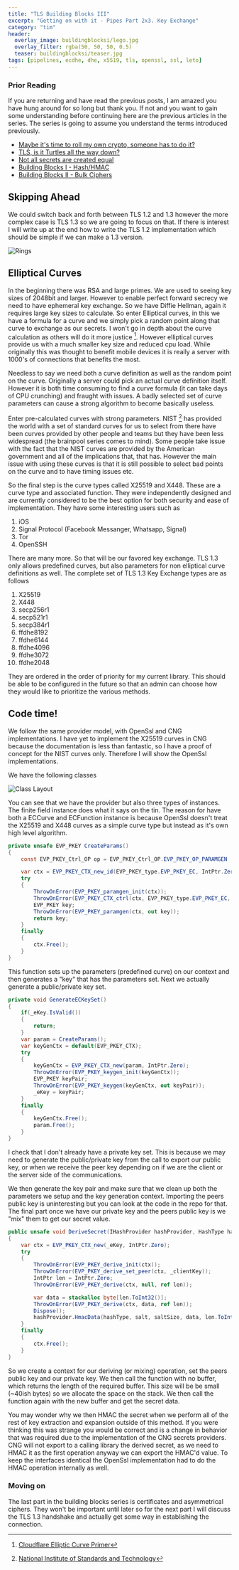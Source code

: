 ```yaml
---
title: "TLS Building Blocks III"
excerpt: "Getting on with it - Pipes Part 2x3. Key Exchange"
category: "tim"
header:
  overlay_image: buildingblocksi/lego.jpg
  overlay_filter: rgba(50, 50, 50, 0.5)
  teaser: buildingblocksi/teaser.jpg
tags: [pipelines, ecdhe, dhe, x5519, tls, openssl, ssl, leto]
---
```


### Prior Reading

If you are returning and have read the previous posts, I am amazed you have hung around for so long but thank you. If not
and you want to gain some understanding before continuing here are the previous articles in the series. The series is going
to assume you understand the terms introduced previously. 

* [Maybe it's time to roll my own crypto, someone has to do it?](https://cetus.io/tim/Maybe-its-time-to-roll-my-own-crypto/)
* [TLS, is it Turtles all the way down?](https://cetus.io/tim/TLS-Turtles-all-the-way-down/)
* [Not all secrets are created equal](https://cetus.io/tim/Not-all-secrets-are-created-equal/)
* [Building Blocks I - Hash/HMAC](https://cetus.io/tim/TLS-Building-blocks-I/)
* [Building Blocks II - Bulk Ciphers](https://cetus.io/tim/TLS-Building-blocks-II/)

## Skipping Ahead

We could switch back and forth between TLS 1.2 and 1.3 however the more complex case is TLS 1.3 so we are going to focus on that.
If there is interest I will write up at the end how to write the TLS 1.2 implementation which should be simple if we can make a 
1.3 version.

![Rings](https://cetus.io/images/buildingblocksiii/rings.jpg)

## Elliptical Curves

In the beginning there was RSA and large primes. We are used to seeing key sizes of 2048bit and larger. However to enable perfect forward
secrecy we need to have ephemeral key exchange. So we have Diffie Hellman, again it requires large key sizes to calculate. So enter
Elliptical curves, in this we have a formula for a curve and we simply pick a random point along that curve to exchange as our secrets.
I won't go in depth about the curve calculation as others will do it more justice [^1]. However elliptical curves provide us with
a much smaller key size and reduced cpu load. While originally this was thought to benefit mobile devices it is really a server with
1000's of connections that benefits the most.

Needless to say we need both a curve definition
as well as the random point on the curve. Originally a server could pick an actual curve definition itself. However it is both time consuming
to find a curve formula (it can take days of CPU crunching) and fraught with issues. A badly selected set of curve parameters can cause
a strong algorithm to become basically useless. 

Enter pre-calculated curves with strong parameters. NIST [^2] has provided the world with a set of standard curves for us to select from
there have been curves provided by other people and teams but they have been less widespread (the brainpool series comes to mind).
Some people take issue with the fact that the NIST curves are provided by the American government and all of the implications that,
that has. However the main issue with using these curves is that it is still possible to select bad points on the curve and to have 
timing issues etc.

So the final step is the curve types called X25519 and X448. These are a curve type and associated function. They were independently
designed and are currently considered to be the best option for both security and ease of implementation. They have some interesting
users such as 

1. iOS 
2. Signal Protocol (Facebook Messanger, Whatsapp, Signal)
3. Tor
4. OpenSSH

There are many more. So that will be our favored key exchange. TLS 1.3 only allows predefined curves, but also parameters for
non elliptical curve definitions as well. The complete set of TLS 1.3 Key Exchange types are as follows

1. X25519
2. X448
3. secp256r1
4. secp521r1
5. secp384r1
6. ffdhe8192
7. ffdhe6144
8. ffdhe4096
9. ffdhe3072
10. ffdhe2048

They are ordered in the order of priority for my current library. This should be able to be configured in the future so that
an admin can choose how they would like to prioritize the various methods.

## Code time!

We follow the same provider model, with OpenSsl and CNG implementations. I have yet to implement the X25519 curves in CNG because
the documentation is less than fantastic, so I have a proof of concept for the NIST curves only. Therefore I will show the OpenSsl 
implementations.

We have the following classes

![Class Layout](https://cetus.io/images/buildingblocksiii/classes.jpg)

You can see that we have the provider but also three types of instances. The finite field instance does what it says on the tin.
The reason for have both a ECCurve and ECFunction instance is because OpenSsl doesn't treat the X25519 and X448 curves as a simple
curve type but instead as it's own high level algorithm.

``` csharp
private unsafe EVP_PKEY CreateParams()
{
    const EVP_PKEY_Ctrl_OP op = EVP_PKEY_Ctrl_OP.EVP_PKEY_OP_PARAMGEN | EVP_PKEY_Ctrl_OP.EVP_PKEY_OP_KEYGEN;

    var ctx = EVP_PKEY_CTX_new_id(EVP_PKEY_type.EVP_PKEY_EC, IntPtr.Zero);
    try
    {
        ThrowOnError(EVP_PKEY_paramgen_init(ctx));
        ThrowOnError(EVP_PKEY_CTX_ctrl(ctx, EVP_PKEY_type.EVP_PKEY_EC, op, EVP_PKEY_Ctrl_Command.EVP_PKEY_CTRL_EC_PARAMGEN_CURVE_NID, _curveNid, null));
        EVP_PKEY key;
        ThrowOnError(EVP_PKEY_paramgen(ctx, out key));
        return key;
    }
    finally
    {
        ctx.Free();
    }
}
```

This function sets up the parameters (predefined curve) on our context and then generates a "key" that has the parameters set. Next we actually
generate a public/private key set.

``` csharp
private void GenerateECKeySet()
{
    if(_eKey.IsValid())
    {
        return;
    }
    var param = CreateParams();
    var keyGenCtx = default(EVP_PKEY_CTX);
    try
    {
        keyGenCtx = EVP_PKEY_CTX_new(param, IntPtr.Zero);
        ThrowOnError(EVP_PKEY_keygen_init(keyGenCtx));
        EVP_PKEY keyPair;
        ThrowOnError(EVP_PKEY_keygen(keyGenCtx, out keyPair));
        _eKey = keyPair;
    }
    finally
    {
        keyGenCtx.Free();
        param.Free();
    }
}
```

I check that I don't already have a private key set. This is because we may need to generate the public/private key from the call
to export our public key, or when we receive the peer key depending on if we are the client or the server side of the communications.

We then generate the key pair and make sure that we clean up both the parameters we setup and the key generation context. Importing
the peers public key is uninteresting but you can look at the code in the repo for that. The final part once we have our private
key and the peers public key is we "mix" them to get our secret value.

``` csharp
public unsafe void DeriveSecret(IHashProvider hashProvider, HashType hashType, void* salt, int saltSize, void* output, int outputSize)
{
    var ctx = EVP_PKEY_CTX_new(_eKey, IntPtr.Zero);
    try
    {
        ThrowOnError(EVP_PKEY_derive_init(ctx));
        ThrowOnError(EVP_PKEY_derive_set_peer(ctx, _clientKey));
        IntPtr len = IntPtr.Zero;
        ThrowOnError(EVP_PKEY_derive(ctx, null, ref len));

        var data = stackalloc byte[len.ToInt32()];
        ThrowOnError(EVP_PKEY_derive(ctx, data, ref len));
        Dispose();
        hashProvider.HmacData(hashType, salt, saltSize, data, len.ToInt32(), output,outputSize);
    }
    finally
    {
        ctx.Free();
    }
}
```

So we create a context for our deriving (or mixing) operation, set the peers public key and our private key. We then call the function
with no buffer, which returns the length of the required buffer. This size will be be small (~40ish bytes) so we allocate the space
on the stack. We then call the function again with the new buffer and get the secret data. 

You may wonder why we then HMAC the secret when we perform all of the rest of key extraction and expansion outside of this method.
If you were thinking this was strange you would be correct and is a change in behavior that was required due to the implementation
of the CNG secrets providers. CNG will not export to a calling library the derived secret, as we need to HMAC it as the first
operation anyway we can export the HMAC'd value. To keep the interfaces identical the OpenSsl implementation had to do the HMAC operation
internally as well.

### Moving on

The last part in the building blocks series is certificates and asymmetrical ciphers. They won't be important until later so for the 
next part I will discuss the TLS 1.3 handshake and actually get some way in establishing the connection.

[^1]: [Cloudflare Elliptic Curve Primer](https://blog.cloudflare.com/a-relatively-easy-to-understand-primer-on-elliptic-curve-cryptography/amp/)
[^2]: [National Institute of Standards and Technology](https://www.nist.gov/)